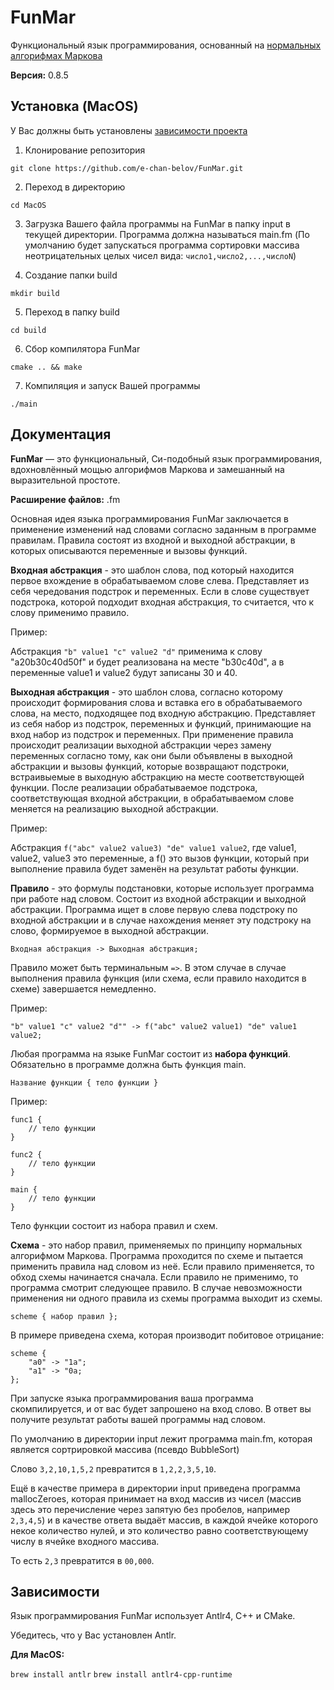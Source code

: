 # FunMar
Функциональный язык программирования, основанный на [нормальных алгорифмах Маркова](https://ru.wikipedia.org/wiki/Нормальный_алгоритм)

**Версия:** 0.8.5

<!--Установка-->
## Установка (MacOS)
У Вас должны быть установлены [зависимости проекта](https://github.com/e-chan-belov/FunMar.git#Зависимости)

1. Клонирование репозитория

```git clone https://github.com/e-chan-belov/FunMar.git```

2. Переход в директорию

```cd MacOS```

3. Загрузка Вашего файла программы на FunMar в папку input в текущей директории. Программа должна называться main.fm (По умолчанию будет запускаться программа сортировки массива неотрицательных целых чисел вида: ```число1,число2,...,числоN```)

4. Создание папки build

```mkdir build```

5. Переход в папку build

```cd build```

6. Сбор компилятора FunMar

```cmake .. && make```

7. Компиляция и запуск Вашей программы

```./main```

<!--Пользовательская документация-->
## Документация
**FunMar** — это функциональный, Си-подобный язык программирования, вдохновлённый мощью алгорифмов Маркова и замешанный на выразительной простоте.

**Расширение файлов:** .fm

Основная идея языка программирования FunMar заключается в применение изменений над словами согласно заданным в программе правилам.
Правила состоят из входной и выходной абстракции, в которых описываются переменные и вызовы функций.

**Входная абстракция** - это шаблон слова, под который находится первое вхождение в обрабатываемом слове слева. 
Представляет из себя чередования подстрок и переменных. Если в слове существует подстрока, 
которой подходит входная абстракция, то считается, что к слову применимо правило.

Пример:

Абстракция ```"b" value1 "c" value2 "d"``` применима к слову "a20b30c40d50f" и будет реализована на месте "b30c40d",
а в переменные value1 и value2 будут записаны 30 и 40.

**Выходная абстракция** - это шаблон слова, согласно которому происходит формирования слова и вставка его 
в обрабатываемого слова, на место, подходящее под входную абстракцию. Представляет из себя набор из подстрок,
переменных и функций, принимающие на вход набор из подстрок и переменных. При применение правила происходит
реализации выходной абстракции через замену переменных согласно тому, как они были объявлены в выходной абстракции и
вызовы функций, которые возвращают подстроки, встраивыемые в выходную абстракцию на месте соответствующей функции.
После реализации обрабатываемое подстрока, соответствующая входной абстракции, в обрабатываемом слове меняется на реализацию 
выходной абстракции.

Пример:

Абстракция ```f("abc" value2 value3) "de" value1 value2```, где value1, value2, value3 это переменные, а f() это вызов функции,
который при выполнение правила будет заменён на результат работы функции.

**Правило** - это формулы подстановки, которые использует программа при работе над словом. Состоит из входной абстракции и 
выходной абстракции. Программа ищет в слове первую слева подстроку по входной абстракции и в случае нахождения меняет эту
подстроку на слово, формируемое в выходной абстракции. 

```Входная абстракция -> Выходная абстракция;```

Правило может быть терминальным ```=>```. В этом случае в случае выполнения правила функция (или схема, если правило
находится в схеме) завершается немедленно.

Пример:

```"b" value1 "c" value2 "d"" -> f("abc" value2 value1) "de" value1 value2;```

Любая программа на языке FunMar состоит из **набора функций**. Обязательно в программе должна быть функция main.

```Название функции { тело функции }```

Пример:

```
func1 {
    // тело функции
}

func2 {
    // тело функции
}

main {
    // тело функции
}
```

Тело функции состоит из набора правил и схем.

**Схема** - это набор правил, применяемых по принципу нормальных алгорифмом Маркова. Программа проходится по схеме и пытается применить правила над словом
из неё. Если правило применяется, то обход схемы начинается сначала. Если правило не применимо, то программа смотрит следующее правило. 
В случае невозможности применения ни одного правила из схемы программа выходит из схемы.

```scheme { набор правил };```

В примере приведена схема, которая производит побитовое отрицание:

```
scheme {
    "a0" -> "1a";
    "a1" -> "0a;
};
```

При запуске языка программирования ваша программа скомпилируется, и от вас будет запрошено на вход слово.
В ответ вы получите результат работы вашей программы над словом.

По умолчанию в директории input лежит программа main.fm, которая является сортрировкой массива (псевдо BubbleSort)

Слово ```3,2,10,1,5,2``` превратится в ```1,2,2,3,5,10```.

Ещё в качестве примера в директории input приведена программа mallocZeroes, которая принимает на вход массив из чисел 
(массив здесь это перечисление через запятую без пробелов, например ```2,3,4,5```) и в качестве ответа выдаёт
массив, в каждой ячейке которого некое количество нулей, и это количество равно соответствующему числу в ячейке входного массива.

То есть ```2,3``` превратится в ```00,000```.

<!--Зависимости-->
## Зависимости
Язык программирования FunMar использует Antlr4, C++ и CMake.

Убедитесь, что у Вас установлен Antlr.

**Для MacOS:** 

```brew install antlr```
```brew install antlr4-cpp-runtime```
